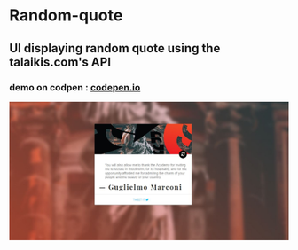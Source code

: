 # Random-quote
## UI displaying random quote using the talaikis.com's API
### demo on codpen : [codepen.io](https://codepen.io/MedZed/pen/qKNeqz)
![Screenshot](img/screenshot.JPG)